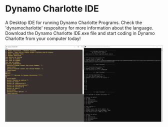 # Dynamo Charlotte IDE
A Desktop IDE for running Dynamo Charlotte Programs. Check the 'dynamocharlotte' respository for more information about the language. Download the Dynamo Charlotte IDE.exe file and start coding in Dynamo Charlotte from your computer today!

![alt text](https://github.com/jc-juarez/dynamocharlotte_ide/blob/main/dynamo_charlotte_ide_program.PNG?raw=true)
